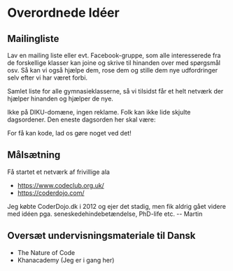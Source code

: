 Overordnede Idéer
=================

Mailingliste
---------------
Lav en mailing liste eller evt. Facebook-gruppe, som alle
interesserede fra de forskellige klasser kan joine og skrive til
hinanden over med spørgsmål osv. Så kan vi også hjælpe dem, rose dem
og stille dem nye udfordringer selv efter vi har været forbi.

Samlet liste for alle gymnasieklasserne, så vi tilsidst får et helt
netværk der hjælper hinanden og hjælper de nye.

Ikke på DIKU-domæne, ingen reklame. Folk kan ikke lide skjulte
dagsordener. Den eneste dagsorden her skal være:

  For få kan kode, lad os gøre noget ved det!



Målsætning
----------
Få startet et netværk af frivillige ala

 * https://www.codeclub.org.uk/
 * https://coderdojo.com/

Jeg købte CoderDojo.dk i 2012 og ejer det stadig, men fik aldrig gået
videre med idéen pga. seneskedehindebetændelse, PhD-life etc.
  -- Martin




Oversæt undervisningsmateriale til Dansk
----------------------------------------
 * The Nature of Code
 * Khanacademy (Jeg er i gang her)
